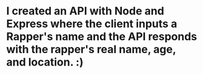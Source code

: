 # I created an API with Node and Express where the client inputs a Rapper's name and the API responds with the rapper's real name, age, and location. :)
